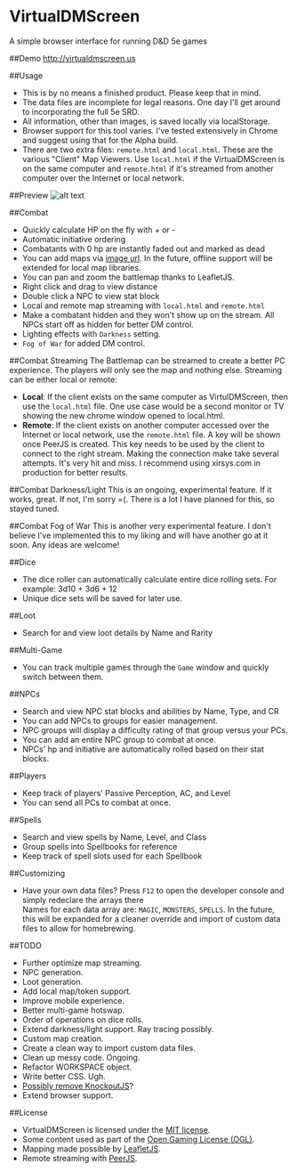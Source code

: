 # VirtualDMScreen
A simple browser interface for running D&D 5e games

##Demo
http://virtualdmscreen.us

##Usage
- This is by no means a finished product. Please keep that in mind.
- The data files are incomplete for legal reasons. One day I'll get around to incorporating the full 5e SRD.
- All information, other than images, is saved locally via localStorage.  
- Browser support for this tool varies. I've tested extensively in Chrome and suggest using that for the Alpha build.
- There are two extra files: `remote.html` and `local.html`. These are the various "Client" Map Viewers. Use `local.html` if the VirtualDMScreen is on the same computer and `remote.html` if it's streamed from another computer over the Internet or local network.

##Preview
![alt text](https://i.imgur.com/9leuIOF.jpg "VirtualDMScreen")

##Combat
- Quickly calculate HP on the fly with + or -
- Automatic initiative ordering
- Combatants with 0 hp are instantly faded out and marked as dead
- You can add maps via [image url](https://reddit.com/r/battlemaps). In the future, offline support will be extended for local map libraries.
- You can pan and zoom the battlemap thanks to LeafletJS.
- Right click and drag to view distance
- Double click a NPC to view stat block
- Local and remote map streaming with `local.html` and `remote.html`
- Make a combatant hidden and they won't show up on the stream. All NPCs start off as hidden for better DM control.
- Lighting effects with `Darkness` setting.
- `Fog of War` for added DM control.

##Combat Streaming
The Battlemap can be streamed to create a better PC experience. The players will only see the map and nothing else. Streaming can be either local or remote:
- **Local**: If the client exists on the same computer as VirtulDMScreen, then use the `local.html` file. One use case would be a second monitor or TV showing the new chrome window opened to local.html.
- **Remote**: If the client exists on another computer accessed over the Internet or local network, use the `remote.html` file. A key will be shown once PeerJS is created. This key needs to be used by the client to connect to the right stream. Making the connection make take several attempts. It's very hit and miss. I recommend using xirsys.com in production for better results.

##Combat Darkness/Light
This is an ongoing, experimental feature. If it works, great. If not, I'm sorry =(. There is a lot I have planned for this, so stayed tuned.

##Combat Fog of War
This is another very experimental feature. I don't believe I've implemented this to my liking and will have another go at it soon. Any ideas are welcome!

##Dice
- The dice roller can automatically calculate entire dice rolling sets. For example: 3d10 + 3d6 + 12
- Unique dice sets will be saved for later use.

##Loot
- Search for and view loot details by Name and Rarity

##Multi-Game
- You can track multiple games through the `Game` window and quickly switch between them.

##NPCs
- Search and view NPC stat blocks and abilities by Name, Type, and CR
- You can add NPCs to groups for easier management.
- NPC groups will display a difficulty rating of that group versus your PCs.
- You can add an entire NPC group to combat at once.
- NPCs' hp and initiative are automatically rolled based on their stat blocks.

##Players
- Keep track of players' Passive Perception, AC, and Level
- You can send all PCs to combat at once.

##Spells
- Search and view spells by Name, Level, and Class
- Group spells into Spellbooks for reference
- Keep track of spell slots used for each Spellbook

##Customizing
- Have your own data files? Press `F12` to open the developer console and simply redeclare the arrays there  
Names for each data array are: `MAGIC`, `MONSTERS`, `SPELLS`. In the future, this will be expanded for a cleaner override and import of custom data files to allow for homebrewing.

##TODO
- Further optimize map streaming.
- NPC generation.
- Loot generation.
- Add local map/token support.
- Improve mobile experience.
- Better multi-game hotswap.
- Order of operations on dice rolls.
- Extend darkness/light support. Ray tracing possibly.
- Custom map creation.
- Create a clean way to import custom data files.
- Clean up messy code. Ongoing.
- Refactor WORKSPACE object.
- Write better CSS. Ugh.
- [Possibly remove KnockoutJS](https://www.youtube.com/watch?v=MH7KYmGnj40)?
- Extend browser support.

##License
- VirtualDMScreen is licensed under the [MIT license](https://opensource.org/licenses/MIT).
- Some content used as part of the [Open Gaming License (OGL)](http://dnd.wizards.com/articles/features/systems-reference-document-srd).
- Mapping made possible by [LeafletJS](http://leafletjs.com).
- Remote streaming with [PeerJS](http://peerjs.com).